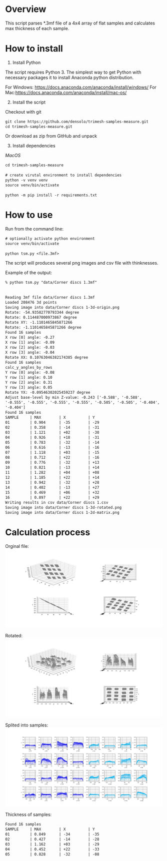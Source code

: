 
# Overview

This script parses *.3mf file of a 4x4 array of flat samples and calculates max thickness of each sample.

# How to install

1. Install Python

The script requires Python 3. The simplest way to get Python with necessary packages it to install Anaconda python distribution.

For Windows: https://docs.anaconda.com/anaconda/install/windows/
For Mac:https://docs.anaconda.com/anaconda/install/mac-os/

2. Install the script

Checkout with git
```
git clone https://github.com/densolo/trimesh-samples-measure.git
cd trimesh-samples-measure.git
```

Or download as zip from GitHub and unpack


3. Install dependencies


*MacOS*
```
cd trimesh-samples-measure

# create virutal environment to install dependencies
python -v venv venv
source venv/bin/activate

python -m pip install -r requirements.txt
```

# How to use

Run from the command line:
```
# optionally activate python environment
source venv/bin/activate

python tsm.py <file.3mf>
```

The script will produces several png images and csv file with thinknesses.

Example of the output:
```
% python tsm.py "data/Corner discs 1.3mf" 


Reading 3mf file data/Corner discs 1.3mf
Loaded 208476 3d points
Saving image into data/Corner discs 1-3d-origin.png
Rotate: -54.93582770793344 degree
Rotate: 0.114487000973867 degree
Rotate XY: -1.1101465845871266
Rotate: -1.1101465845871266 degree
Found 16 samples
X row [0] angle: -0.27
X row [1] angle: -0.09
X row [2] angle: -0.03
X row [3] angle: -0.04
Rotate XX: 0.10763046382174385 degree
Found 16 samples
calc_y_angles_by_rows
Y row [0] angle: -0.08
Y row [1] angle: 0.10
Y row [2] angle: 0.31
Y row [3] angle: 0.05
Rotate YX: -0.09546302025459237 degree
Adjust base-level by min Z-value: -0.243 ['-0.588', '-0.588', '-0.555', '-0.555', '-0.555', '-0.555', '-0.505', '-0.505', '-0.404', '-0.404']
Found 16 samples
SAMPLE     | MAX        | X          | Y         
01         | 0.904      | -35        | -29       
02         | 0.358      | -14        | -31       
03         | 1.121      | +02        | -30       
04         | 0.926      | +18        | -31       
05         | 0.783      | -32        | -14       
06         | 0.616      | -13        | -16       
07         | 1.118      | +03        | -15       
08         | 0.712      | +22        | -16       
09         | 0.776      | -32        | +13       
10         | 0.821      | -13        | +14       
11         | 1.282      | +04        | +08       
12         | 1.185      | +22        | +14       
13         | 0.942      | -32        | +28       
14         | 0.402      | -13        | +27       
15         | 0.469      | +06        | +32       
16         | 0.897      | +22        | +29       
Writing results in csv data/Corner discs 1.csv
Saving image into data/Corner discs 1-3d-rotated.png
Saving image into data/Corner discs 1-2d-matrix.png
```


# Calculation process
Orginal file:
![](images/samples-step1.png)

Rotated:
![](images/samples-step2.png)

Splited into samples:
![](images/samples-step3.png)

Thickness of samples:
```
Found 16 samples
SAMPLE     | MAX        | X          | Y         
01         | 0.849      | -34        | -35       
02         | 0.427      | -14        | -28       
03         | 1.162      | +03        | -29       
04         | 0.452      | +22        | -33       
05         | 0.828      | -32        | -08
```
